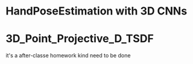 # HandPoseEstimation with 3D CNNs

# 3D_Point_Projective_D_TSDF
it's a after-classe homework kind need to be done

